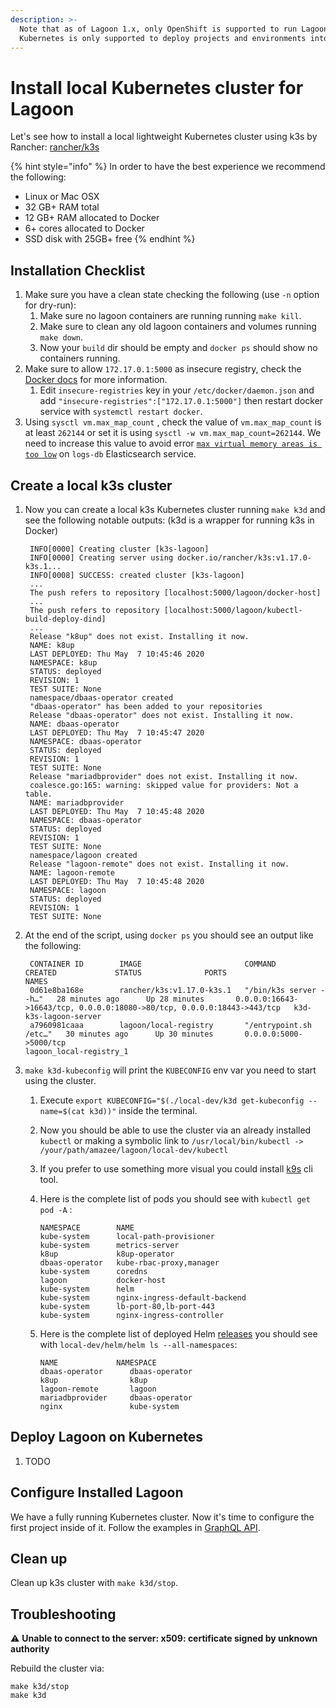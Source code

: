```yaml
---
description: >-
  Note that as of Lagoon 1.x, only OpenShift is supported to run Lagoon itself. 
  Kubernetes is only supported to deploy projects and environments into.
---
```


# Install local Kubernetes cluster for Lagoon

Let's see how to install a local lightweight Kubernetes cluster using k3s by Rancher: [rancher/k3s](https://github.com/rancher/k3s)

{% hint style="info" %}
In order to have the best experience we recommend the following: 

* Linux or Mac OSX 
* 32 GB+ RAM total 
* 12 GB+ RAM allocated to Docker 
* 6+ cores allocated to Docker 
* SSD disk with 25GB+ free
{% endhint %}

## Installation Checklist

1. Make sure you have a clean state checking the following \(use `-n` option for dry-run\):
   1. Make sure no lagoon containers are running running `make kill`.
   2. Make sure to clean any old lagoon containers and volumes running `make down`.
   3. Now your `build` dir should be empty and `docker ps` should show no containers running.
2. Make sure to allow `172.17.0.1:5000` as insecure registry, check the [Docker docs](https://docs.docker.com/registry/insecure/) for more information.
   1. Edit `insecure-registries` key in your `/etc/docker/daemon.json` and add `"insecure-registries":["172.17.0.1:5000"]` then restart docker service with `systemctl restart docker`.
3. Using `sysctl vm.max_map_count` , check the value of `vm.max_map_count` is at least `262144` or set it is using `sysctl -w vm.max_map_count=262144`. We need to increase this value to avoid error [`max virtual memory areas is too low`](https://stackoverflow.com/questions/51445846/elasticsearch-max-virtual-memory-areas-vm-max-map-count-65530-is-too-low-inc/51448773#51448773) on `logs-db` Elasticsearch service.

## Create a local k3s cluster

1. Now you can create a local k3s Kubernetes cluster running `make k3d` and see the following notable outputs: \(k3d is a wrapper for running k3s in Docker\)

   ```text
    INFO[0000] Creating cluster [k3s-lagoon]
    INFO[0000] Creating server using docker.io/rancher/k3s:v1.17.0-k3s.1...
    INFO[0008] SUCCESS: created cluster [k3s-lagoon]
    ...
    The push refers to repository [localhost:5000/lagoon/docker-host]
    ...
    The push refers to repository [localhost:5000/lagoon/kubectl-build-deploy-dind]
    ...
    Release "k8up" does not exist. Installing it now.
    NAME: k8up
    LAST DEPLOYED: Thu May  7 10:45:46 2020
    NAMESPACE: k8up
    STATUS: deployed
    REVISION: 1
    TEST SUITE: None
    namespace/dbaas-operator created
    "dbaas-operator" has been added to your repositories
    Release "dbaas-operator" does not exist. Installing it now.
    NAME: dbaas-operator
    LAST DEPLOYED: Thu May  7 10:45:47 2020
    NAMESPACE: dbaas-operator
    STATUS: deployed
    REVISION: 1
    TEST SUITE: None
    Release "mariadbprovider" does not exist. Installing it now.
    coalesce.go:165: warning: skipped value for providers: Not a table.
    NAME: mariadbprovider
    LAST DEPLOYED: Thu May  7 10:45:48 2020
    NAMESPACE: dbaas-operator
    STATUS: deployed
    REVISION: 1
    TEST SUITE: None
    namespace/lagoon created
    Release "lagoon-remote" does not exist. Installing it now.
    NAME: lagoon-remote
    LAST DEPLOYED: Thu May  7 10:45:48 2020
    NAMESPACE: lagoon
    STATUS: deployed
    REVISION: 1
    TEST SUITE: None
   ```

2. At the end of the script, using `docker ps` you should see an output like the following: 

   ```text
    CONTAINER ID        IMAGE                       COMMAND                  CREATED             STATUS              PORTS                                                                     NAMES
    0d61e8ba168e        rancher/k3s:v1.17.0-k3s.1   "/bin/k3s server --h…"   28 minutes ago      Up 28 minutes       0.0.0.0:16643->16643/tcp, 0.0.0.0:18080->80/tcp, 0.0.0.0:18443->443/tcp   k3d-k3s-lagoon-server
    a7960981caaa        lagoon/local-registry       "/entrypoint.sh /etc…"   30 minutes ago      Up 30 minutes       0.0.0.0:5000->5000/tcp                                                    lagoon_local-registry_1
   ```

3. `make k3d-kubeconfig` will print the `KUBECONFIG` env var you need to start using the cluster.
   1. Execute `export KUBECONFIG="$(./local-dev/k3d get-kubeconfig --name=$(cat k3d))"` inside the terminal.
   2. Now you should be able to use the cluster via an already installed `kubectl` or making a symbolic link to `/usr/local/bin/kubectl -> /your/path/amazee/lagoon/local-dev/kubectl`
   3. If you prefer to use something more visual you could install [k9s](https://k9scli.io/topics/install/) cli tool.
   4. Here is the complete list of pods you should see with `kubectl get pod -A` :

      ```text
      NAMESPACE        NAME
      kube-system      local-path-provisioner
      kube-system      metrics-server
      k8up             k8up-operator
      dbaas-operator   kube-rbac-proxy,manager
      kube-system      coredns
      lagoon           docker-host
      kube-system      helm
      kube-system      nginx-ingress-default-backend
      kube-system      lb-port-80,lb-port-443
      kube-system      nginx-ingress-controller
      ```

   5. Here is the complete list of deployed Helm [releases](https://helm.sh/docs/helm/helm_list/) you should see with `local-dev/helm/helm ls --all-namespaces`:

      ```text
      NAME             NAMESPACE
      dbaas-operator      dbaas-operator
      k8up                k8up
      lagoon-remote       lagoon
      mariadbprovider     dbaas-operator
      nginx               kube-system
      ```

## Deploy Lagoon on Kubernetes

1. TODO

## Configure Installed Lagoon

We have a fully running Kubernetes cluster. Now it's time to configure the first project inside of it. Follow the examples in [GraphQL API](graphql-queries.md).

## Clean up

Clean up k3s cluster with `make k3d/stop`.

## Troubleshooting

⚠ **Unable to connect to the server: x509: certificate signed by unknown authority**

Rebuild the cluster via:

```text
make k3d/stop
make k3d
```

